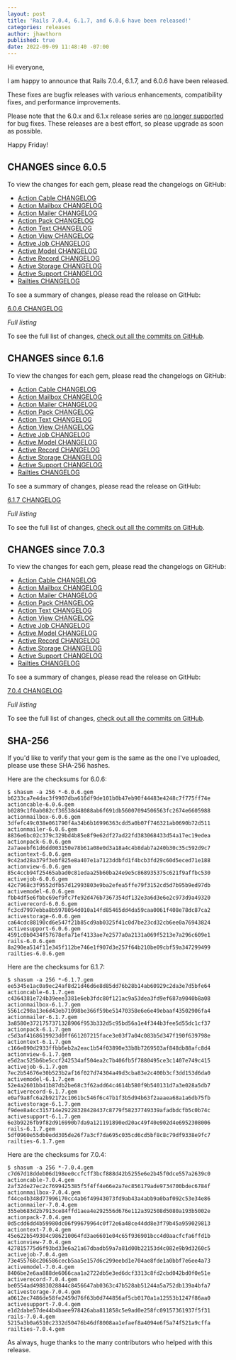 ```yaml
---
layout: post
title: 'Rails 7.0.4, 6.1.7, and 6.0.6 have been released!'
categories: releases
author: jhawthorn
published: true
date: 2022-09-09 11:48:40 -07:00
---
```


Hi everyone,

I am happy to announce that Rails 7.0.4, 6.1.7, and 6.0.6 have been released.

These fixes are bugfix releases with various enhancements, compatibility fixes, and performance improvements.

Please note that the 6.0.x and 6.1.x release series are [no longer supported](https://guides.rubyonrails.org/maintenance_policy.html) for bug fixes. These releases are a best effort, so please upgrade as soon as possible.

Happy Friday!

## CHANGES since 6.0.5

To view the changes for each gem, please read the changelogs on GitHub:
* [Action Cable CHANGELOG](https://github.com/rails/rails/blob/v6.0.6/actioncable/CHANGELOG.md)
* [Action Mailbox CHANGELOG](https://github.com/rails/rails/blob/v6.0.6/actionmailbox/CHANGELOG.md)
* [Action Mailer CHANGELOG](https://github.com/rails/rails/blob/v6.0.6/actionmailer/CHANGELOG.md)
* [Action Pack CHANGELOG](https://github.com/rails/rails/blob/v6.0.6/actionpack/CHANGELOG.md)
* [Action Text CHANGELOG](https://github.com/rails/rails/blob/v6.0.6/actiontext/CHANGELOG.md)
* [Action View CHANGELOG](https://github.com/rails/rails/blob/v6.0.6/actionview/CHANGELOG.md)
* [Active Job CHANGELOG](https://github.com/rails/rails/blob/v6.0.6/activejob/CHANGELOG.md)
* [Active Model CHANGELOG](https://github.com/rails/rails/blob/v6.0.6/activemodel/CHANGELOG.md)
* [Active Record CHANGELOG](https://github.com/rails/rails/blob/v6.0.6/activerecord/CHANGELOG.md)
* [Active Storage CHANGELOG](https://github.com/rails/rails/blob/v6.0.6/activestorage/CHANGELOG.md)
* [Active Support CHANGELOG](https://github.com/rails/rails/blob/v6.0.6/activesupport/CHANGELOG.md)
* [Railties CHANGELOG](https://github.com/rails/rails/blob/v6.0.6/railties/CHANGELOG.md)

To see a summary of changes, please read the release on GitHub:

[6.0.6 CHANGELOG](https://github.com/rails/rails/releases/tag/v6.0.6)

*Full listing*

To see the full list of changes, [check out all the commits on
GitHub](https://github.com/rails/rails/compare/v6.0.5...v6.0.6).

## CHANGES since 6.1.6

To view the changes for each gem, please read the changelogs on GitHub:
* [Action Cable CHANGELOG](https://github.com/rails/rails/blob/v6.1.7/actioncable/CHANGELOG.md)
* [Action Mailbox CHANGELOG](https://github.com/rails/rails/blob/v6.1.7/actionmailbox/CHANGELOG.md)
* [Action Mailer CHANGELOG](https://github.com/rails/rails/blob/v6.1.7/actionmailer/CHANGELOG.md)
* [Action Pack CHANGELOG](https://github.com/rails/rails/blob/v6.1.7/actionpack/CHANGELOG.md)
* [Action Text CHANGELOG](https://github.com/rails/rails/blob/v6.1.7/actiontext/CHANGELOG.md)
* [Action View CHANGELOG](https://github.com/rails/rails/blob/v6.1.7/actionview/CHANGELOG.md)
* [Active Job CHANGELOG](https://github.com/rails/rails/blob/v6.1.7/activejob/CHANGELOG.md)
* [Active Model CHANGELOG](https://github.com/rails/rails/blob/v6.1.7/activemodel/CHANGELOG.md)
* [Active Record CHANGELOG](https://github.com/rails/rails/blob/v6.1.7/activerecord/CHANGELOG.md)
* [Active Storage CHANGELOG](https://github.com/rails/rails/blob/v6.1.7/activestorage/CHANGELOG.md)
* [Active Support CHANGELOG](https://github.com/rails/rails/blob/v6.1.7/activesupport/CHANGELOG.md)
* [Railties CHANGELOG](https://github.com/rails/rails/blob/v6.1.7/railties/CHANGELOG.md)

To see a summary of changes, please read the release on GitHub:

[6.1.7 CHANGELOG](https://github.com/rails/rails/releases/tag/v6.1.7)

*Full listing*

To see the full list of changes, [check out all the commits on
GitHub](https://github.com/rails/rails/compare/v6.1.6...v6.1.7).

## CHANGES since 7.0.3

To view the changes for each gem, please read the changelogs on GitHub:
* [Action Cable CHANGELOG](https://github.com/rails/rails/blob/v7.0.4/actioncable/CHANGELOG.md)
* [Action Mailbox CHANGELOG](https://github.com/rails/rails/blob/v7.0.4/actionmailbox/CHANGELOG.md)
* [Action Mailer CHANGELOG](https://github.com/rails/rails/blob/v7.0.4/actionmailer/CHANGELOG.md)
* [Action Pack CHANGELOG](https://github.com/rails/rails/blob/v7.0.4/actionpack/CHANGELOG.md)
* [Action Text CHANGELOG](https://github.com/rails/rails/blob/v7.0.4/actiontext/CHANGELOG.md)
* [Action View CHANGELOG](https://github.com/rails/rails/blob/v7.0.4/actionview/CHANGELOG.md)
* [Active Job CHANGELOG](https://github.com/rails/rails/blob/v7.0.4/activejob/CHANGELOG.md)
* [Active Model CHANGELOG](https://github.com/rails/rails/blob/v7.0.4/activemodel/CHANGELOG.md)
* [Active Record CHANGELOG](https://github.com/rails/rails/blob/v7.0.4/activerecord/CHANGELOG.md)
* [Active Storage CHANGELOG](https://github.com/rails/rails/blob/v7.0.4/activestorage/CHANGELOG.md)
* [Active Support CHANGELOG](https://github.com/rails/rails/blob/v7.0.4/activesupport/CHANGELOG.md)
* [Railties CHANGELOG](https://github.com/rails/rails/blob/v7.0.4/railties/CHANGELOG.md)

To see a summary of changes, please read the release on GitHub:

[7.0.4 CHANGELOG](https://github.com/rails/rails/releases/tag/v7.0.4)

*Full listing*

To see the full list of changes, [check out all the commits on
GitHub](https://github.com/rails/rails/compare/v7.0.3...v7.0.4).

## SHA-256

If you'd like to verify that your gem is the same as the one I've uploaded,
please use these SHA-256 hashes.

Here are the checksums for 6.0.6:

```
$ shasum -a 256 *-6.0.6.gem
b6233ca7e4dac3f9907dba616df9de101b0b47eb90f44483e4248c7f775ff74e  actioncable-6.0.6.gem
b0289c1f0ab082cf36538d48088ab6f691db56007094506563fc2674e6605988  actionmailbox-6.0.6.gem
3dfefc49c038e061790f4a34b6b16996363cdd5a0b07f746321ab0690b72d511  actionmailer-6.0.6.gem
8836e6bc02c379c329bd4b85e8f9e62df27ad22fd383068433d54a17ec19edea  actionpack-6.0.6.gem
2a7aeebf61d6dd003150e78b61a08e0d3a18a4c4b8dab7a240b30c35c592d9c7  actiontext-6.0.6.gem
9c42ad28a379f3ebf825e8a407e1a7123ddbfd1f4bcb3fd29c60d5eced71e188  actionview-6.0.6.gem
85c4ccb94f25465abad0c81edaa25b60ba24e9e5c868935375c621f9affbc530  activejob-6.0.6.gem
42c7968c3f9552dfb57d12993803e9ba2efea5ffe79f3152cd5d7b95b9ed97db  activemodel-6.0.6.gem
fbb4df5e6fbbc69ef9fc7fe92d476b7367354df132e3a6d3e6e2c973d9a49320  activerecord-6.0.6.gem
fc3cd7997ebba8b5978054d010a14fd85465dd4da59caa0061f408e78dc87ca2  activestorage-6.0.6.gem
ca64cdc88190cd6e547f21b85cd9ab0325f41c0d7be23cd32cb6ee0a76943824  activesupport-6.0.6.gem
4591c0b0434f57678efa71ef4133ae7e2577a0a2131a069f5213e7a296c609e1  rails-6.0.6.gem
8a290ea514f11e345f112be746e1f907d3e257f64b210be09cbf59a347299499  railties-6.0.6.gem
```

Here are the checksums for 6.1.7:

```
$ shasum -a 256 *-6.1.7.gem
ee5345e1ac0a9ec24af8d21d46d6e8d85dd76b28b14ab60929c2da3e7d5bfe64  actioncable-6.1.7.gem
c4364381e724b39eee3381e6eb3fdc80f121ac9a53dea3fd9ef687a9040b8a08  actionmailbox-6.1.7.gem
5561c298a13e6d43eb71098be366f59be51470358e6e6e49ebaaf43502906fa4  actionmailer-6.1.7.gem
3a8580e3721757371328906f953b332d5c95bd56a1e4f344b3fee5d55dc1cf37  actionpack-6.1.7.gem
c5d3af4168619923d0ff661207215face3e03f7a04c083b5d347f190f639798e  actiontext-6.1.7.gem
c166e890d2933ffbb6eb2a2eac1b54f03890e33b8b7269503af848db88afc8d4  actionview-6.1.7.gem
e5d2ac525b6be5ccf242534af504ea2c7b406fb5f7880495ce3c1407e749c415  activejob-6.1.7.gem
7ec2b54676e30b523b2af16f027d74304a49d3cba83e2c400b3cf3dd153d6da0  activemodel-6.1.7.gem
52e4a2601bb41b87db2be68c3f62add64c4614b580f9b540131d7a3e028a5db7  activerecord-6.1.7.gem
e0af9a8fc6a2b92172c1061bc546f6c47b1f3b5d94b63f2aaaea68a1a6db75fb  activestorage-6.1.7.gem
f9dee8a4cc315714e29228328428437c8779f58237749339afadbdcfb5c0b74c  activesupport-6.1.7.gem
6e3b9226fb9f82d916990b7da9a121191890ed20ac49f40e902d4e6952308006  rails-6.1.7.gem
5df0960e55db0edd305de26f7a3cf7da695c035cd6cd5bf8c8c79df9338e9fc7  railties-6.1.7.gem
```

Here are the checksums for 7.0.4:

```
$ shasum -a 256 *-7.0.4.gem
c7d67d18ddeb06d198ee0ccfcff3bcf888d42b5255e6e2b45f0dce557a2639c0  actioncable-7.0.4.gem
2af32de27ec2c7699425385f5f4ff4e66e2a7ec856179ade9734700bdec6784f  actionmailbox-7.0.4.gem
f44ce4b348d77996170cc4ab6f49943073fd9ab43a4abb9a0baf092c53e34e86  actionmailer-7.0.4.gem
355eb683d2b7913ce84ffd1aea4e292556d676e112a392508d5080a193b5002e  actionpack-7.0.4.gem
0d5cdd6dd4b59980dc06f99679964c0f72e6a48ce44dd8e3f79b45a959029813  actiontext-7.0.4.gem
45e622b549304c986210064fd3ae6601e04c65f936901bcc4d0aacfcfa6ffd1b  actionview-7.0.4.gem
427815775d6f93bd33e6a21a67dbadb59a7a81d00b22153d4c082e9b9d3260c5  activejob-7.0.4.gem
73e455768c206586cecb5aa5e157d6c299eebd1e704ae8fde1a0bbf7e6ee4a73  activemodel-7.0.4.gem
8406be2e6aa888de6066caa1a2722db5e3ed6dcf3313c8fd2cbd042bd0f0e51e  activerecord-7.0.4.gem
be0554ad49883028844c8456647ab0363c47b528ab51244a5a752db139a4bfa7  activestorage-7.0.4.gem
a0612ec7486de58fe2459d76f63b0d744856af5cb0170a1a12553b1247f86aa0  activesupport-7.0.4.gem
e1d2dabe57de44b4baee978426aba811858c5e9ad0e258fc09157361937f5f31  rails-7.0.4.gem
5215a3b0a6510c2332d50476b46df8008aa1efaef8a4094e6f5a74f521a9cffa  railties-7.0.4.gem
```

As always, huge thanks to the many contributors who helped with this release.
